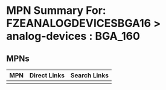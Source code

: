 



# MPN Summary For: FZEANALOGDEVICESBGA16 > analog-devices : BGA_160

## MPNs
  

|MPN|Direct Links|Search Links|
| :--- | :--- | :--- |
||||
